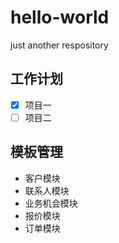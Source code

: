 # hello-world
just another respository

## 工作计划
- [X] 项目一
- [ ] 项目二

## 模板管理
- 客户模块
- 联系人模块
- 业务机会模块
- 报价模块
- 订单模块
